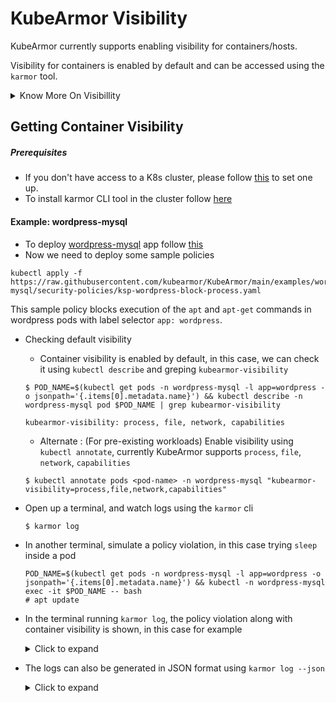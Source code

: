 # KubeArmor Visibility

KubeArmor currently supports enabling visibility for containers/hosts.

Visibility for containers is enabled by default and can be accessed using the `karmor` tool.


<details>
  <summary>Know More On Visibillity</summary>

#### KubeArmor provides visibility on the following behavior of containers
* Process
* Files
* Networks

</details>


## Getting Container Visibility

##### Prerequisites

* If you don't have access to a K8s cluster, please follow  [this](https://github.com/kubearmor/KubeArmor/blob/main/getting-started/deployment_guide.md#prerequisites) to set one up.
* To install karmor CLI tool in the cluster follow [here](https://github.com/kubearmor/KubeArmor/blob/main/getting-started/deployment_guide.md#1-download-and-install-karmor-cli-tool)

#### Example: wordpress-mysql

* To deploy [wordpress-mysql](https://github.com/kubearmor/KubeArmor/blob/main/examples/multiubuntu.md) app follow [this](https://github.com/kubearmor/KubeArmor/blob/main//examples/wordpress-mysql.md)
* Now we need to deploy some sample policies
```
kubectl apply -f https://raw.githubusercontent.com/kubearmor/KubeArmor/main/examples/wordpress-mysql/security-policies/ksp-wordpress-block-process.yaml
```
This sample policy blocks execution of the `apt` and `apt-get` commands in wordpress pods with label selector `app: wordpress`.

* Checking default visibility

  * Container visibility is enabled by default, in this case, we can check it using `kubectl describe` and greping `kubearmor-visibility `

  ```text
  $ POD_NAME=$(kubectl get pods -n wordpress-mysql -l app=wordpress -o jsonpath='{.items[0].metadata.name}') && kubectl describe -n wordpress-mysql pod $POD_NAME | grep kubearmor-visibility

  kubearmor-visibility: process, file, network, capabilities
  ```
  * Alternate : (For pre-existing workloads) Enable visibility using `kubectl annotate`, currently KubeArmor supports `process`, `file`, `network`, `capabilities`
   ```text
  $ kubectl annotate pods <pod-name> -n wordpress-mysql "kubearmor-visibility=process,file,network,capabilities"
  ```
* Open up a terminal, and watch logs using the `karmor` cli
  ```text
  $ karmor log
  ```
* In another terminal, simulate a policy violation, in this case trying `sleep` inside a pod

  ```text
  POD_NAME=$(kubectl get pods -n wordpress-mysql -l app=wordpress -o jsonpath='{.items[0].metadata.name}') && kubectl -n wordpress-mysql exec -it $POD_NAME -- bash
  # apt update
  ```
* In the terminal running `karmor log`, the policy violation along with container visibility is shown, in this case for example
  <details>
  <summary>Click to expand</summary>

  ```text
  == Alert / 2023-01-04 04:58:37.689182 ==
  ClusterName: default
  HostName: sibashi-asus
  NamespaceName: wordpress-mysql
  PodName: wordpress-787f45786f-mm2bm
  Labels: app=wordpress
  ContainerName: wordpress
  ContainerID: 9af5246810fd0a732e74d391b32b95f65e4c08e655d1ab10b49b04b148cc1c24
  ContainerImage: docker.io/library/wordpress:4.8-apache@sha256:6216f64ab88fc51d311e38c7f69ca3f9aaba621492b4f1fa93ddf63093768845
  Type: MatchedPolicy
  PolicyName: ksp-wordpress-block-process
  Severity: 3
  Source: /bin/bash
  Resource: /usr/bin/apt update
  Operation: Process
  Action: Block
  Data: syscall=SYS_EXECVE
  Enforcer: AppArmor
  Result: Permission denied
  HostPID: 17462
  HostPPID: 17293
  PID: 199
  PPID: 193
  ParentProcessName: /bin/bash
  ProcessName: /usr/bin/apt
  ```

  </details>


* The logs can also be generated in JSON format using `karmor log --json `

  <details>
  <summary>Click to expand</summary>

  ```json
  {
  "Timestamp":1672808328,
  "UpdatedTime":"2023-01-04T04:58:48.838991Z",
  "ClusterName":"default","HostName":"sibashi-asus",
  "NamespaceName":"wordpress-mysql","PodName":"wordpress-787f45786f-mm2bm",
  "Labels":"app=wordpress",
  "ContainerID":"9af5246810fd0a732e74d391b32b95f65e4c08e655d1ab10b49b04b148cc1c24",
  "ContainerName":"wordpress",
  "ContainerImage":"docker.io/library/wordpress:4.8-apache@sha256:6216f64ab88fc51d311e38c7f69ca3f9aaba621492b4f1fa93ddf63093768845",
  "HostPPID":17293,
  "HostPID":17526,
  "PPID":193,
  "PID":200,
  "ParentProcessName":"/bin/bash",
  "ProcessName":"/usr/bin/apt",
  "PolicyName":"ksp-wordpress-block-process",
  "Severity":"3",
  "Type":"MatchedPolicy",
  "Source":"/bin/bash",
  "Operation":"Process",
  "Resource":"/usr/bin/apt update",
  "Data":"syscall=SYS_EXECVE",
  "Enforcer":"AppArmor",
  "Action":"Block",
  "Result":"Permission denied"
  }

  ```

  </details>
